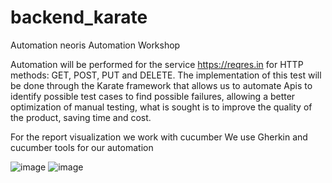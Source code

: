 # backend_karate
Automation neoris Automation Workshop

Automation will be performed for the service https://reqres.in for HTTP methods: GET, POST, PUT and DELETE. The implementation of this test will be done through the Karate framework that allows us to automate Apis to identify possible test cases to find possible failures, allowing a better optimization of manual testing, what is sought is to improve the quality of the product, saving time and cost.

For the report visualization we work with cucumber
We use Gherkin and cucumber tools for our automation

![image](https://github.com/Yerizk/backend_karate/assets/74333441/471cbea1-b539-4994-b546-8d9c16cd653d)
![image](https://github.com/Yerizk/backend_karate/assets/74333441/532a1d5a-7239-4544-9a04-0a51367e5a30)

